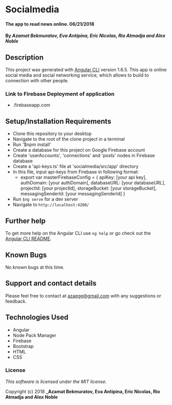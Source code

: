 # Socialmedia

#### The app to read news online. 06/21/2018

#### By _**Azamat Bekmuratov, Eva Antipina, Eric Nicolas, Rio Atmadja and Alex Noble**_

## Description

This project was generated with [Angular CLI](https://github.com/angular/angular-cli) version 1.6.5. This app is online social media and social networking service, which allows to build to connection with other people.

### Link to Firebase Deployment of application

* .firebaseapp.com

## Setup/Installation Requirements

* Clone this repository to your desktop
* Navigate to the root of the clone project in a terminal
* Run '$npm install'
* Create a database for this project on Google Firebase account
* Create 'userAccounts', 'connections' and 'posts' nodes in Firebase database
* Create a 'api-keys.ts' file at 'socialmedia/src/app' directory
* In this file, input api-keys from Firebase in following format:
    * export var masterFirebaseConfig = {
          apiKey: [your api key],
          authDomain: [your authDomain],
          databaseURL: [your databaseURL],
          projectId: [your projectId],
          storageBucket: [your storageBucket],
          messagingSenderId: [your messagingSenderId]
      }
* Run `$ng serve` for a dev server
* Navigate to `http://localhost:4200/`

## Further help

To get more help on the Angular CLI use `ng help` or go check out the [Angular CLI README](https://github.com/angular/angular-cli/blob/master/README.md).

## Known Bugs

No known bugs at this time.

## Support and contact details

Please feel free to contact at azaege@gmail.com with any suggestions or feedback.

## Technologies Used

* Angular
* Node Pack Manager
* Firebase
* Bootstrap
* HTML
* CSS

### License

*This software is licensed under the MIT license.*

Copyright (c) 2018 **_Azamat Bekmuratov, Eva Antipina, Eric Nicolas, Rio Atmadja and Alex Noble**
